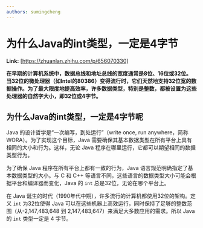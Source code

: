 ```yaml
---
authors: sumingcheng
---
```

# 为什么Java的int类型，一定是4字节



 **Link:** [https://zhuanlan.zhihu.com/p/656070330]



**在早期的计算机系统中，数据总线和地址总线的宽度通常是8位、16位或32位。当32位的微处理器（如Intel的80386）变得流行时，它们天然地支持32位宽的数据操作。为了最大限度地提高效率，许多数据类型，特别是整数，都被设置为这些处理器的自然字大小，即32位或4字节。**

## 为什么Java的int类型，一定是4字节呢  

Java 的设计哲学是“一次编写，到处运行”（write once, run anywhere，简称 WORA）。为了实现这个目标，Java 需要确保其基本数据类型在所有平台上具有相同的大小和行为。这样，无论 Java 程序在哪里运行，它都可以期望相同的数据类型行为。

为了确保 Java 程序在所有平台上都有一致的行为，Java 语言规范明确指定了基本数据类型的大小。与 C 和 C++ 等语言不同，这些语言的数据类型大小可能会根据平台和编译器而变化，Java 的 `int` 总是32位，无论在哪个平台上。

在 Java 诞生的时代（1990年代中期），许多流行的计算机都使用32位的架构。定义 `int` 为32位使得 Java 可以在这些机器上高效运行，同时保持了足够的整数范围（从-2,147,483,648 到 2,147,483,647）来满足大多数应用的需求。所以 Java 的 `int` 类型一定是 4 字节。

